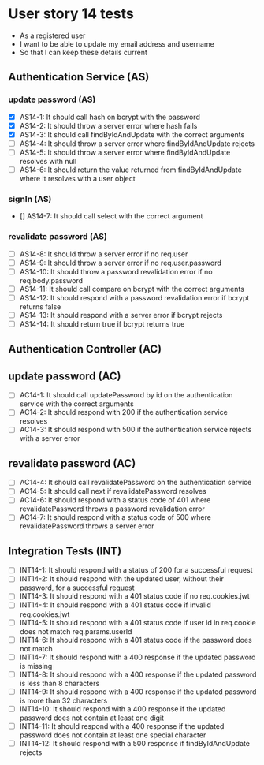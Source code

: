 # User story 14 tests

- As a registered user
- I want to be able to update my email address and username
- So that I can keep these details current

## Authentication Service (AS)

### update password (AS)

- [x] AS14-1: It should call hash on bcrypt with the password
- [x] AS14-2: It should throw a server error where hash fails
- [x] AS14-3: It should call findByIdAndUpdate with the correct arguments
- [ ] AS14-4: It should throw a server error where findByIdAndUpdate rejects
- [ ] AS14-5: It should throw a server error where findByIdAndUpdate resolves with null
- [ ] AS14-6: It should return the value returned from findByIdAndUpdate where it resolves with a user object

### signIn (AS)

- [] AS14-7: It should call select with the correct argument

### revalidate password (AS)

- [ ] AS14-8: It should throw a server error if no req.user
- [ ] AS14-9: It should throw a server error if no req.user.password
- [ ] AS14-10: It should throw a password revalidation error if no req.body.password
- [ ] AS14-11: It should call compare on bcrypt with the correct arguments
- [ ] AS14-12: It should respond with a password revalidation error if bcrypt returns false
- [ ] AS14-13: It should respond with a server error if bcrypt rejects
- [ ] AS14-14: It should return true if bcrypt returns true

## Authentication Controller (AC)

## update password (AC)

- [ ] AC14-1: It should call updatePassword by id on the authentication service with the correct arguments
- [ ] AC14-2: It should respond with 200 if the authentication service resolves
- [ ] AC14-3: It should respond with 500 if the authentication service rejects with a server error

## revalidate password (AC)

- [ ] AC14-4: It should call revalidatePassword on the authentication service
- [ ] AC14-5: It should call next if revalidatePassword resolves
- [ ] AC14-6: It should respond with a status code of 401 where revalidatePassword throws a password revalidation error
- [ ] AC14-7: It should respond with a status code of 500 where revalidatePassword throws a server error

## Integration Tests (INT)

- [ ] INT14-1: It should respond with a status of 200 for a successful request
- [ ] INT14-2: It should respond with the updated user, without their password, for a successful request
- [ ] INT14-3: It should respond with a 401 status code if no req.cookies.jwt
- [ ] INT14-4: It should respond with a 401 status code if invalid req.cookies.jwt
- [ ] INT14-5: It should respond with a 401 status code if user id in req.cookie does not match req.params.userId
- [ ] INT14-6: It should respond with a 401 status code if the password does not match
- [ ] INT14-7: It should respond with a 400 response if the updated password is missing
- [ ] INT14-8: It should respond with a 400 response if the updated password is less than 8 characters
- [ ] INT14-9: It should respond with a 400 response if the updated password is more than 32 characters
- [ ] INT14-10: It should respond with a 400 response if the updated password does not contain at least one digit
- [ ] INT14-11: It should respond with a 400 response if the updated password does not contain at least one special character
- [ ] INT14-12: It should respond with a 500 response if findByIdAndUpdate rejects
